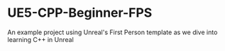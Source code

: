 # UE5-CPP-Beginner-FPS
An example project using Unreal's First Person template as we dive into learning C++ in Unreal
